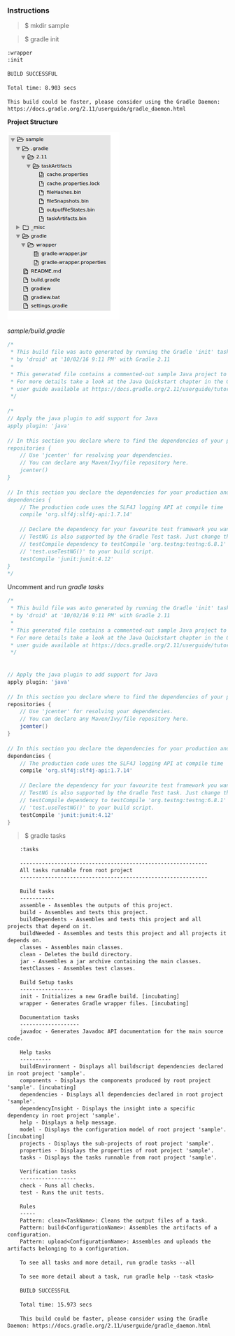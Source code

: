 ### Instructions 

> $ mkdir sample

> $ gradle init

    :wrapper
    :init
    
    BUILD SUCCESSFUL
    
    Total time: 8.903 secs
    
    This build could be faster, please consider using the Gradle Daemon: https://docs.gradle.org/2.11/userguide/gradle_daemon.html

<b> Project Structure </b>

<img src="_misc/project%20structure.png"/>

<i>sample/build.gradle</i>

```gradle
/*
 * This build file was auto generated by running the Gradle 'init' task
 * by 'droid' at '10/02/16 9:11 PM' with Gradle 2.11
 *
 * This generated file contains a commented-out sample Java project to get you started.
 * For more details take a look at the Java Quickstart chapter in the Gradle
 * user guide available at https://docs.gradle.org/2.11/userguide/tutorial_java_projects.html
 */

/*
// Apply the java plugin to add support for Java
apply plugin: 'java'

// In this section you declare where to find the dependencies of your project
repositories {
    // Use 'jcenter' for resolving your dependencies.
    // You can declare any Maven/Ivy/file repository here.
    jcenter()
}

// In this section you declare the dependencies for your production and test code
dependencies {
    // The production code uses the SLF4J logging API at compile time
    compile 'org.slf4j:slf4j-api:1.7.14'

    // Declare the dependency for your favourite test framework you want to use in your tests.
    // TestNG is also supported by the Gradle Test task. Just change the
    // testCompile dependency to testCompile 'org.testng:testng:6.8.1' and add
    // 'test.useTestNG()' to your build script.
    testCompile 'junit:junit:4.12'
}
*/
```

Uncomment and run <i>gradle tasks</i>

```gradle
/*
 * This build file was auto generated by running the Gradle 'init' task
 * by 'droid' at '10/02/16 9:11 PM' with Gradle 2.11
 *
 * This generated file contains a commented-out sample Java project to get you started.
 * For more details take a look at the Java Quickstart chapter in the Gradle
 * user guide available at https://docs.gradle.org/2.11/userguide/tutorial_java_projects.html
 */


// Apply the java plugin to add support for Java
apply plugin: 'java'

// In this section you declare where to find the dependencies of your project
repositories {
    // Use 'jcenter' for resolving your dependencies.
    // You can declare any Maven/Ivy/file repository here.
    jcenter()
}

// In this section you declare the dependencies for your production and test code
dependencies {
    // The production code uses the SLF4J logging API at compile time
    compile 'org.slf4j:slf4j-api:1.7.14'

    // Declare the dependency for your favourite test framework you want to use in your tests.
    // TestNG is also supported by the Gradle Test task. Just change the
    // testCompile dependency to testCompile 'org.testng:testng:6.8.1' and add
    // 'test.useTestNG()' to your build script.
    testCompile 'junit:junit:4.12'
}
```

> $ gradle tasks

        :tasks
        
        ------------------------------------------------------------
        All tasks runnable from root project
        ------------------------------------------------------------
        
        Build tasks
        -----------
        assemble - Assembles the outputs of this project.
        build - Assembles and tests this project.
        buildDependents - Assembles and tests this project and all projects that depend on it.
        buildNeeded - Assembles and tests this project and all projects it depends on.
        classes - Assembles main classes.
        clean - Deletes the build directory.
        jar - Assembles a jar archive containing the main classes.
        testClasses - Assembles test classes.
        
        Build Setup tasks
        -----------------
        init - Initializes a new Gradle build. [incubating]
        wrapper - Generates Gradle wrapper files. [incubating]
        
        Documentation tasks
        -------------------
        javadoc - Generates Javadoc API documentation for the main source code.
        
        Help tasks
        ----------
        buildEnvironment - Displays all buildscript dependencies declared in root project 'sample'.
        components - Displays the components produced by root project 'sample'. [incubating]
        dependencies - Displays all dependencies declared in root project 'sample'.
        dependencyInsight - Displays the insight into a specific dependency in root project 'sample'.
        help - Displays a help message.
        model - Displays the configuration model of root project 'sample'. [incubating]
        projects - Displays the sub-projects of root project 'sample'.
        properties - Displays the properties of root project 'sample'.
        tasks - Displays the tasks runnable from root project 'sample'.
        
        Verification tasks
        ------------------
        check - Runs all checks.
        test - Runs the unit tests.
        
        Rules
        -----
        Pattern: clean<TaskName>: Cleans the output files of a task.
        Pattern: build<ConfigurationName>: Assembles the artifacts of a configuration.
        Pattern: upload<ConfigurationName>: Assembles and uploads the artifacts belonging to a configuration.
        
        To see all tasks and more detail, run gradle tasks --all
        
        To see more detail about a task, run gradle help --task <task>
        
        BUILD SUCCESSFUL
        
        Total time: 15.973 secs
        
        This build could be faster, please consider using the Gradle Daemon: https://docs.gradle.org/2.11/userguide/gradle_daemon.html

